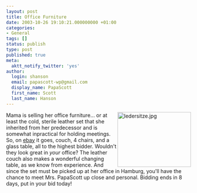```yaml
---
layout: post
title: Office Furniture
date: 2003-10-26 19:10:21.000000000 +01:00
categories:
- General
tags: []
status: publish
type: post
published: true
meta:
  aktt_notify_twitter: 'yes'
author:
  login: shanson
  email: papascott-wp@gmail.com
  display_name: PapaScott
  first_name: Scott
  last_name: Hanson
---
```

<p><a title="Design Sitzgruppe Leder schwarz + Glastisch !" href="http://cgi.ebay.de/ws/eBayISAPI.dll?ViewItem&item=2355639505"><img alt="ledersitze.jpg" src="https://www.papascott.de/wordpress/wp-content/uploads/2003/10/ledersitze.jpg" width="200" height="150" border="0" align="right" /></a>Mama is selling her office furniture... or at least the cold, sterile leather set that she inherited from her predecessor and is somewhat inpractical for holding meetings. So, on <a title="Design Sitzgruppe Leder schwarz + Glastisch !" href="http://cgi.ebay.de/ws/eBayISAPI.dll?ViewItem&item=2355639505">ebay</a> it goes, couch, 4 chairs, and a glass table, all to the highest bidder. Wouldn't they look great in <em>your</em> office? The leather couch also makes a wonderful changing table, as we know from experience. And since the set must be picked up at her office in Hamburg, you'll have the chance to meet Mrs. PapaScott up close and personal. Bidding ends in 8 days, put in your bid today!</p>
